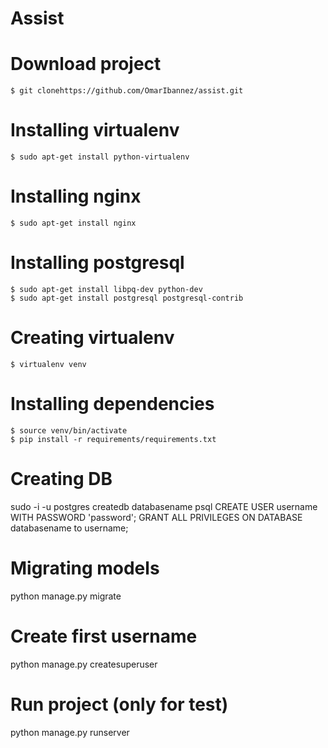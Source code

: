 # Assist

Download project
=====================

    $ git clonehttps://github.com/OmarIbannez/assist.git

Installing virtualenv
=====================

    $ sudo apt-get install python-virtualenv

Installing nginx
=====================

    $ sudo apt-get install nginx

Installing postgresql
=====================

    $ sudo apt-get install libpq-dev python-dev
    $ sudo apt-get install postgresql postgresql-contrib


Creating virtualenv
=====================

    $ virtualenv venv

Installing dependencies
=====================

    $ source venv/bin/activate
    $ pip install -r requirements/requirements.txt


Creating DB
=====================
sudo -i -u postgres
createdb databasename
psql
CREATE USER username WITH PASSWORD 'password';
GRANT ALL PRIVILEGES ON DATABASE databasename to username;


Migrating models
=====================
python manage.py migrate


Create first username
=====================
python manage.py createsuperuser


Run project (only for test)
=====================
python manage.py runserver
